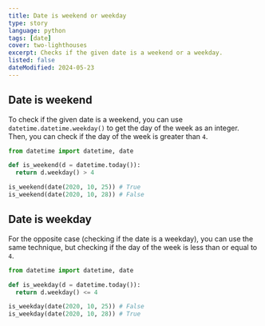 ```yaml
---
title: Date is weekend or weekday
type: story
language: python
tags: [date]
cover: two-lighthouses
excerpt: Checks if the given date is a weekend or a weekday.
listed: false
dateModified: 2024-05-23
---
```


## Date is weekend

To check if the given date is a weekend, you can use `datetime.datetime.weekday()` to get the day of the week as an integer. Then, you can check if the day of the week is greater than `4`.

```py
from datetime import datetime, date

def is_weekend(d = datetime.today()):
  return d.weekday() > 4

is_weekend(date(2020, 10, 25)) # True
is_weekend(date(2020, 10, 28)) # False
```

## Date is weekday

For the opposite case (checking if the date is a weekday), you can use the same technique, but checking if the day of the week is less than or equal to `4`.

```py
from datetime import datetime, date

def is_weekday(d = datetime.today()):
  return d.weekday() <= 4

is_weekday(date(2020, 10, 25)) # False
is_weekday(date(2020, 10, 28)) # True
```
